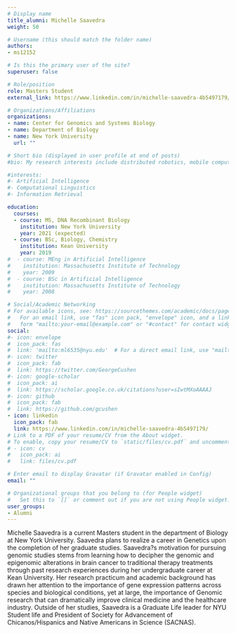 ```yaml
---
# Display name
title_alumni: Michelle Saavedra
weight: 50

# Username (this should match the folder name)
authors:
- ms12152

# Is this the primary user of the site?
superuser: false

# Role/position
role: Masters Student
external_link: https://www.linkedin.com/in/michelle-saavedra-4b5497179/

# Organizations/Affiliations
organizations:
- name: Center for Genomics and Systems Biology
- name: Department of Biology
- name: New York University
  url: ""

# Short bio (displayed in user profile at end of posts)
#bio: My research interests include distributed robotics, mobile computing and programmable matter.

#interests:
#- Artificial Intelligence
#- Computational Linguistics
#- Information Retrieval

education:
  courses:
  - course: MS, DNA Recombinant Biology
    institution: New York University
    year: 2021 (expected)
  - course: BSc, Biology, Chemistry
    institution: Kean University
    year: 2019
#  - course: MEng in Artificial Intelligence
#    institution: Massachusetts Institute of Technology
#    year: 2009
#  - course: BSc in Artificial Intelligence
#    institution: Massachusetts Institute of Technology
#    year: 2008

# Social/Academic Networking
# For available icons, see: https://sourcethemes.com/academic/docs/page-builder/#icons
#   For an email link, use "fas" icon pack, "envelope" icon, and a link in the
#   form "mailto:your-email@example.com" or "#contact" for contact widget.
social:
#- icon: envelope
#  icon_pack: fas
#  link: 'mailto:ml6535@nyu.edu'  # For a direct email link, use "mailto:test@example.org".
#- icon: twitter
#  icon_pack: fab
#  link: https://twitter.com/GeorgeCushen
#- icon: google-scholar
#  icon_pack: ai
#  link: https://scholar.google.co.uk/citations?user=sIwtMXoAAAAJ
#- icon: github
#  icon_pack: fab
#  link: https://github.com/gcushen
- icon: linkedin
  icon_pack: fab
  link: https://www.linkedin.com/in/michelle-saavedra-4b5497179/
# Link to a PDF of your resume/CV from the About widget.
# To enable, copy your resume/CV to `static/files/cv.pdf` and uncomment the lines below.
# - icon: cv
#   icon_pack: ai
#   link: files/cv.pdf

# Enter email to display Gravatar (if Gravatar enabled in Config)
email: ""

# Organizational groups that you belong to (for People widget)
#   Set this to `[]` or comment out if you are not using People widget.
user_groups:
- Alumni
---
```


Michelle Saavedra is a current Masters student in the department of Biology at New York
University. Saavedra plans to realize a career in Genetics upon the completion of her graduate
studies. Saavedra?s motivation for pursuing genomic studies stems from learning how to
decipher the genomic and epigenomic alterations in brain cancer to traditional therapy
treatments through past research experiences during her undergraduate career at Kean
University. Her research practicum and academic background has drawn her attention to the
importance of gene expression patterns across species and biological conditions, yet at large,
the importance of Genomic research that can dramatically improve clinical medicine and the
healthcare industry. Outside of her studies, Saavedra is a Graduate Life leader for NYU Student
life and President of Society for Advancement of Chicanos/Hispanics and Native Americans in
Science (SACNAS).


